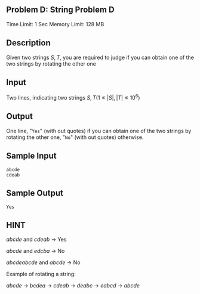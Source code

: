 ## Problem D: String Problem D

Time Limit: 1 Sec Memory Limit: 128 MB

## Description

Given two strings $S,T$, you are required to judge if you can obtain one of the two strings by rotating the other one

## Input

Two lines, indicating two strings $S,T (1≤|S|,|T|≤10^6)$ 

## Output

One line, "`Yes`" (with out quotes) if you can obtain one of the two strings by rotating the other one, "`No`" (with out quotes) otherwise.

## Sample Input

```
abcde
cdeab
```

## Sample Output

```
Yes
```

## HINT

$abcde$ and $cdeab$ -> Yes

$abcde$ and $edcba$ -> No

$abcdeabcde$ and $abcde$ -> No

Example of rotating a string:

$abcde$ -> $bcdea$ -> $cdeab$ -> $deabc$ -> $eabcd$ -> $abcde$
